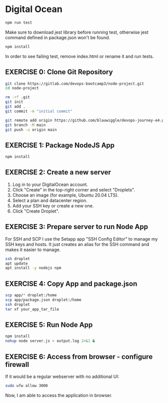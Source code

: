 # Digital Ocean

```bash
npm run test
```

Make sure to download jest library before running test, otherwise jest command defined in package.json won't be found.

```bash
npm install
````

In order to see failing test, remove index.html or rename it and run tests.

## EXERCISE 0: Clone Git Repository

```bash
git clone https://gitlab.com/devops-bootcamp3/node-project.git
cd node-project

rm -rf .git
git init 
git add .
git commit -m "initial commit"

git remote add origin https://github.com/blauwiggle/devops-journey-e4.git
git branch -M main
git push -u origin main
```

## EXERCISE 1: Package NodeJS App

```bash
npm install
```

## EXERCISE 2: Create a new server

1. Log in to your DigitalOcean account. 
2. Click "Create" in the top-right corner and select "Droplets". 
3. Choose an image (for example, Ubuntu 20.04 LTS). 
4. Select a plan and datacenter region. 
5. Add your SSH key or create a new one. 
6. Click "Create Droplet".

## EXERCISE 3: Prepare server to run Node App

For SSH and SCP I use the Setapp app "SSH Config Editor" to manage my SSH keys and hosts. It just creates an alias for 
the SSH command and makes it easier to manage.

```bash
ssh droplet
apt update
apt install -y nodejs npm
```
## EXERCISE 4: Copy App and package.json

```bash
scp app/* droplet:/home
scp app/package.json droplet:/home
ssh droplet
tar xf your_app_tar_file
```

## EXERCISE 5: Run Node App

```bash
npm install
nohup node server.js > output.log 2>&1 &

```
## EXERCISE 6: Access from browser - configure firewall

If it would be a regular webserver with no additional UI:

```bash
sudo ufw allow 3000
```

Now, I am able to access the application in browser.
